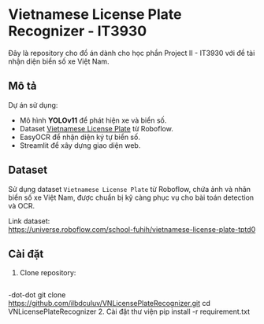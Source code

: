 # Vietnamese License Plate Recognizer - IT3930

Đây là repository cho đồ án dành cho học phần Project II - IT3930 với đề tài nhận diện biển số xe Việt Nam.

## Mô tả

Dự án sử dụng:
- Mô hình **YOLOv11** để phát hiện xe và biển số.
- Dataset [Vietnamese License Plate](https://universe.roboflow.com/school-fuhih/vietnamese-license-plate-tptd0) từ Roboflow.
- EasyOCR để nhận diện ký tự biển số.
- Streamlit để xây dựng giao diện web.

## Dataset

Sử dụng dataset `Vietnamese License Plate` từ Roboflow, chứa ảnh và nhãn biển số xe Việt Nam, được chuẩn bị kỹ càng phục vụ cho bài toán detection và OCR.

Link dataset:  
https://universe.roboflow.com/school-fuhih/vietnamese-license-plate-tptd0

## Cài đặt

1. Clone repository:

   ```bash
-dot-dot
   git clone https://github.com/ilbdculuv/VNLicensePlateRecognizer.git
   cd VNLicensePlateRecognizer
2. Cài đặt thư viện 
pip install -r requirement.txt
